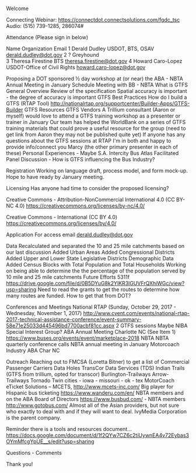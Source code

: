 
Welcome 

Connecting
	Webinar: https://connectdot.connectsolutions.com/fgdc_tsc
Audio: (515) 739-1285, 286074#

Attendance (Please sign in below)


Name
Organization
Email
1
Derald Dudley
USDOT, BTS, OSAV
derald.dudley@dot.gov
2  ?    Greyhound   
3  Theresa Firestine   BTS  theresa.firestine@dot.gov
4  Howard Caro-Lopez   USDOT-Office of Civil Rights  howard.caro-lopez@dot.gov

Proposing a DOT sponsored ½ day workshop at (or near) the ABA - NBTA Annual Meeting in January
Schedule Meeting with BB - NBTA
What is GTFS
General Overview
Review of the specification
Spatial accuracy is important - the degree of accuracy is important
GTFS Best Practices
How do I build a GTFS (RTAP Tool)
	http://nationalrtap.org/supportcenter/Builder-Apps/GTFS-Builder
GTFS Resources
GTFS Vendors
A Trillium consultant (Aaron or myself) would love to attend a GTFS training workshop as a presenter or trainer in January
Our team has helped the WorldBank on a series of GTFS training materials that could prove a useful resource for the group (need to get link from Aaron they may not be published quite yet)
If anyone has any questions about the GTFS sessions at RTAP I'm in both and happy to provide info/connect you Marcy (the other primary presenter in each of these)
Personal Experiences - Maybe S.A.
Intercity Bus Atlas
Facilitated Panel Discussion - How is GTFS influencing the Bus Industry?

Registration
Working on language draft, process model,  and form mock-up.  Hope to have ready by January meeting.

Licensing
Has anyone had time to consider the proposed licensing?

Creative Commons - Attribution-NonCommercial International 4.0 (CC BY-NC 4.0)
https://creativecommons.org/licenses/by-nc/4.0/

Creative Commons - International (CC BY 4.0)
https://creativecommons.org/licenses/by/4.0/

Application
For access email derald.dudley@dot.gov 

Data
Recalculated and separated the 10 and 25 mile catchments based on our last discussion
Added Urban Areas
Added Congressional Districts
Added Upper and Lower State Legislative Districts
Demographic Data
Added Census Blocks with Total Population and Total Households
Working on being able to determine the the percentage of the population served by 10 mile and 25 mile catchments
Future Efforts
5311f
https://drive.google.com/file/d/0B5DYuG8k2YIKR3lGUVFrQXhiWGc/view?usp=sharing
Need to read the grants to get the routes to determine how many routes are funded. How to get that from DOT?

Conferences and Meetings
National RTAP (Sunday, October 29, 2017 - Wednesday, November 1, 2017)
http://www.cvent.com/events/national-rtap-2017-technical-assistance-conference/event-summary-58e71e25033d445496bd7700acbf81cc.aspx
2 GTFS sessions
Maybe NIBA Special Interest Group?
ABA Annual Meeting Charlotte NC (See Item 1)
https://www.buses.org/events/event/marketplace-2018
NBTA 
NBTA quarterly conference calls
NBTA annual meeting in January  Motorcoach Industry ABA Char NC

Outreach
Reaching out to FMCSA (Loretta Bitner) to get a list of Commercial Passenger Carriers
Data Holes
TransCor Data Services (TDS)
Indian Trails (GTFS from trillium, opted for transcor)
Burlington-Trailways
Arrow-Trailways
Tornado
Twin cities - iowa - missouri - ok - tex
MotorCoach eTicket Solutions – MCETS, http://www.mcets-inc.com/ 
Big player for Hispanic bus ticketing
https://www.wanderu.com/en/
NBTA members and on the ABA Board of Directors
https://www.busbud.com/ - NBTA members
http://www.gotobus.com/
Almost all of the Asian providers, but not sure who exactly to deal with and if they will want to deal. IvyMedia Corporation is the parent company.

Reminder there is a tools and resources document...
https://docs.google.com/document/d/1f2QYw7CZ6c2tiUywnEA4v72Eybas3OYmMfcgYpUE__s/edit?usp=sharing

Questions - Comments

Thank you!
